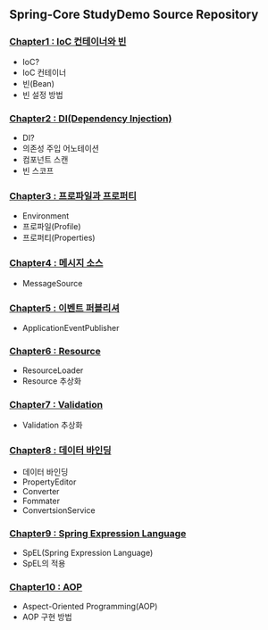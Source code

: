 ## Spring-Core StudyDemo Source Repository

### [Chapter1 : IoC 컨테이너와 빈](https://reinf92.github.io/posts/ioccontainer.beans/)

- IoC?
- IoC 컨테이너
- 빈(Bean)
- 빈 설정 방법

### [Chapter2 : DI(Dependency Injection)](https://reinf92.github.io/posts/di.component./)

- DI?
- 의존성 주입 어노테이션
- 컴포넌트 스캔
- 빈 스코프

### [Chapter3 : 프로파일과 프로퍼티](https://reinf92.github.io/posts/profile.properties/)

- Environment
- 프로파일(Profile)
- 프로퍼티(Properties)

### [Chapter4 : 메시지 소스](https://reinf92.github.io/posts/messagessource/)

- MessageSource

### [Chapter5 : 이벤트 퍼블리셔](https://reinf92.github.io/posts/eventpublisher/)

- ApplicationEventPublisher

### [Chapter6 : Resource](https://reinf92.github.io/posts/resource/)

- ResourceLoader
- Resource 추상화

### [Chapter7 : Validation](https://reinf92.github.io/posts/validation/)

- Validation 추상화

### [Chapter8 : 데이터 바인딩](https://reinf92.github.io/posts/databinding/)

- 데이터 바인딩
- PropertyEditor
- Converter
- Fommater
- ConvertsionService

### [Chapter9 : Spring Expression Language](https://reinf92.github.io/posts/spel/)

- SpEL(Spring Expression Language)
- SpEL의 적용

### [Chapter10 : AOP](https://reinf92.github.io/posts/aop/)

- Aspect-Oriented Programming(AOP)
- AOP 구현 방법
